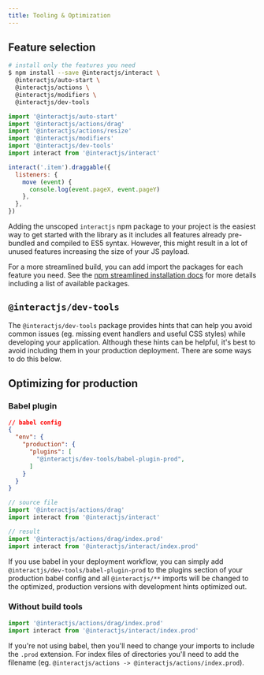 ```yaml
---
title: Tooling & Optimization
---
```


## Feature selection

```sh
# install only the features you need
$ npm install --save @interactjs/interact \
  @interactjs/auto-start \
  @interactjs/actions \
  @interactjs/modifiers \
  @interactjs/dev-tools
```

```js
import '@interactjs/auto-start'
import '@interactjs/actions/drag'
import '@interactjs/actions/resize'
import '@interactjs/modifiers'
import '@interactjs/dev-tools'
import interact from '@interactjs/interact'

interact('.item').draggable({
  listeners: {
    move (event) {
      console.log(event.pageX, event.pageY)
    },
  },
})
```

Adding the unscoped `interactjs` npm package to your project is the easiest way
to get started with the library as it includes all features already pre-bundled
and compiled to ES5 syntax. However, this might result in a lot of unused
features increasing the size of your JS payload.

For a more streamlined build, you can add import the packages for each feature
you need. See the [npm streamlined installation
docs](/docs/installation#npm-streamlined) for more details including a list of
available packages.

## `@interactjs/dev-tools`

The `@interactjs/dev-tools` package provides hints that can help you avoid
common issues (eg. missing event handlers and useful CSS styles) while
developing your application. Although these hints can be helpful, it's best to
avoid including them in your production deployment. There are some ways to do
this below.

## Optimizing for production

### Babel plugin

```json
// babel config
{
  "env": {
    "production": {
      "plugins": [
        "@interactjs/dev-tools/babel-plugin-prod",
      ]
    }
  }
}
```

```js
// source file
import '@interactjs/actions/drag'
import interact from '@interactjs/interact'
```

```js
// result
import '@interactjs/actions/drag/index.prod'
import interact from '@interactjs/interact/index.prod'
```

If you use babel in your deployment workflow, you can simply add
`@interactjs/dev-tools/babel-plugin-prod` to the plugins section of your
production babel config and all `@interactjs/**` imports will be changed to the
optimized, production versions with development hints optimized out.

### Without build tools

```js
import '@interactjs/actions/drag/index.prod'
import interact from '@interactjs/interact/index.prod'
```

If you're not using babel, then you'll need to change your imports to include
the `.prod` extension. For index files of directories you'll need to add the
filename (eg. `@interactjs/actions -> @interactjs/actions/index.prod`).

